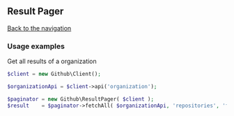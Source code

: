 ## Result Pager
[Back to the navigation](index.md)

### Usage examples

Get all results of a organization

```php
$client = new Github\Client();

$organizationApi = $client->api('organization');

$paginator = new Github\ResultPager( $client );
$result    = $paginator->fetchAll( $organizationApi, 'repositories', 'future500' );
```
